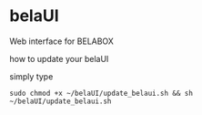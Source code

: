 # belaUI
Web interface for BELABOX

how to update your belaUI

simply type
```
sudo chmod +x ~/belaUI/update_belaui.sh && sh ~/belaUI/update_belaui.sh
```
